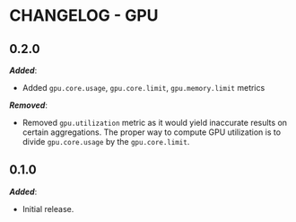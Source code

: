 # CHANGELOG - GPU


## 0.2.0

***Added***:

* Added `gpu.core.usage`, `gpu.core.limit`, `gpu.memory.limit` metrics

***Removed***:

* Removed `gpu.utilization` metric as it would yield inaccurate results on certain aggregations. The proper way to compute GPU utilization is to divide `gpu.core.usage` by the `gpu.core.limit`.

## 0.1.0

***Added***:

* Initial release.
